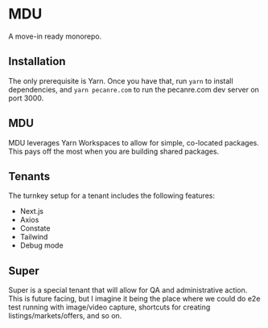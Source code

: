 # MDU

A move-in ready monorepo.

## Installation

The only prerequisite is Yarn. Once you have that, run `yarn` to install dependencies, and `yarn pecanre.com` to run the pecanre.com dev server on port 3000.

## MDU

MDU leverages Yarn Workspaces to allow for simple, co-located packages. This pays off the most when you are building shared packages.

## Tenants

The turnkey setup for a tenant includes the following features:

* Next.js
* Axios
* Constate
* Tailwind
* Debug mode

## Super

Super is a special tenant that will allow for QA and administrative action. This is future facing, but I imagine it being the place where we could do e2e test running with image/video capture, shortcuts for creating listings/markets/offers, and so on.